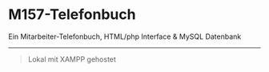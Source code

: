 # M157-Telefonbuch
Ein Mitarbeiter-Telefonbuch, HTML/php Interface &amp; MySQL Datenbank

---

> Lokal mit XAMPP gehostet
